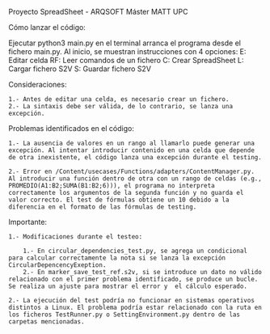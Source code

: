 Proyecto SpreadSheet - ARQSOFT Máster MATT UPC

Cómo lanzar el código:

Ejecutar python3 main.py en el terminal arranca el programa desde el fichero main.py.
    Al inicio, se muestran instrucciones con 4 opciones:
    E: Editar celda
    RF: Leer comandos de un fichero
    C: Crear SpreadSheet
    L: Cargar fichero S2V
    S: Guardar fichero S2V


Consideraciones:

    1.- Antes de editar una celda, es necesario crear un fichero.
    2.- La sintaxis debe ser válida, de lo contrario, se lanza una excepción.


Problemas identificados en el código:

    1.- La ausencia de valores en un rango al llamarlo puede generar una excepción. Al intentar introducir contenido en una celda que depende de otra inexistente, el código lanza una excepción durante el testing.

    2.- Error en /Content/usecases/Functions/adapters/ContentManager.py. Al introducir una función dentro de otra con un rango de celdas (e.g., PROMEDIO(A1:B2;SUMA(B1:B2;6))), el programa no interpreta correctamente los argumentos de la segunda función y no guarda el valor correcto. El test de fórmulas obtiene un 10 debido a la diferencia en el formato de las fórmulas de testing.

Importante:

    1.- Modificaciones durante el testeo:

        1.- En circular_dependencies_test.py, se agrega un condicional para calcular correctamente la nota si se lanza la excepción CircularDepencencyExeption.
        2.- En marker_save_test_ref.s2v, si se introduce un dato no válido relacionado con el primer problema identificado, se produce un bucle. Se realiza un ajuste para mostrar el error y  el cálculo esperado.
        
    2.- La ejecución del test podría no funcionar en sistemas operativos distintos a Linux. El problema podría estar relacionado con la ruta en los ficheros TestRunner.py o SettingEnvironment.py dentro de las carpetas mencionadas.